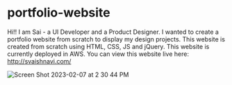 # portfolio-website
Hi!!
I am Sai - a UI Developer and a Product Designer. I wanted to create a portfolio website from scratch to display my design projects. This website is created from scratch using HTML, CSS, JS and jQuery. This website is currently deployed in AWS.
You can view this website live here: http://svaishnavi.com/

![Screen Shot 2023-02-07 at 2 30 44 PM](https://user-images.githubusercontent.com/13002463/217346389-4659308d-2851-4b4f-8400-308ff00e2233.png)
